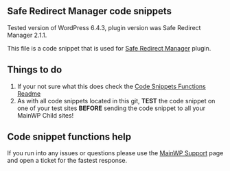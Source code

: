 ## Safe Redirect Manager code snippets

Tested version of WordPress 6.4.3, plugin version was Safe Redirect Manager 2.1.1.

This file is a code snippet that is used for [Safe Redirect Manager](https://wordpress.org/plugins/safe-redirect-manager/) plugin. 

## Things to do

1. If your not sure what this does check the [Code Snippets Functions Readme](https://github.com/mainwp/Code-Snippets-Functions/blob/master/README.md)
2. As with all code snippets located in this git, **TEST** the code snippet on one of your test sites **BEFORE** sending the code snippet to all your MainWP Child sites!

## Code snippet functions help

If you run into any issues or questions please use the [MainWP Support](https://mainwp.com/support/) page and open a ticket for the fastest response.
